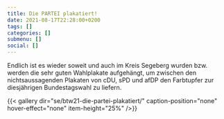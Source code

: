 ```yaml
---
title: Die PARTEI plakatiert!
date: 2021-08-17T22:28:00+0200
tags: []
categories: []
submenu: []
social: []
---
```

Endlich ist es wieder soweit und auch im Kreis Segeberg wurden bzw. werden die sehr guten Wahlplakate aufgehängt, um zwischen den nichtsaussagenden Plakaten von cDU, sPD und afDP den Farbtupfer zur diesjährigen Bundestagswahl zu liefern.

{{< gallery dir="se/btw21-die-partei-plakatiert/" caption-position="none" hover-effect="none" item-height="25%" />}}

